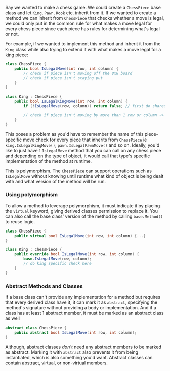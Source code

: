 Say we wanted to make a chess game. We could create a `ChessPiece` base class and let `King`, `Pawn`, `Rook` etc. inherit from it. If we wanted to create a method we can inherit from `ChessPiece` that checks whether a move is legal, we could only put in the common rule for what makes a move legal for every chess piece since each piece has rules for determining what's legal or not.

For example, if we wanted to implement this method and inherit it from the `King` class while also trying to extend it with what makes a move legal for a king piece:

```cs
class ChessPiece {
	public bool IsLegalMove(int row, int column) {
		// check if piece isn't moving off the 8x8 board
		// check if piece isn't staying put
	}
}

class King : ChessPiece {
	public bool IsLegalKingMove(int row, int column) {
		if (!IsLegalMove(row, column)) return false; // first do shared check for all chess pieces

		// check if piece isn't moving by more than 1 row or column -> do king specific check
	}
}
```

This poses a problem as you'd have to remember the name of this piece-specific move check for every piece that inherits from `ChessPiece` ie `king.IsLegalKingMove()`, `pawn.IsLegalPawnMove()` and so on. Ideally, you'd like to just have 1 `IsLegalMove` method that you can call on any chess piece and depending on the type of object, it would call that type's specific implementation of the method at runtime. 

This is polymorphism. The `ChessPiece` can support operations such as `IsLegalMove` without knowing until runtime what kind of object is being dealt with and what version of the method will be run.

### Using polymorphism
To allow a method to leverage polymorphism, it must indicate it by placing the `virtual` keyword, giving derived classes permission to replace it. You can also call the base class' version of the method by calling `base.Method()` to reuse logic.

```cs
class ChessPiece {
	public virtual bool IsLegalMove(int row, int column) {...}
}

class King : ChessPiece {
	public override bool IsLegalMove(int row, int column) {
		base.IsLegalMove(row, column);
		// do king specific check here
	}
}
```

### Abstract Methods and Classes
If a base class can't provide any implementation for a method but requires that every derived class have it, it can mark it as `abstract`, specifying the method's signature without providing a body or implementation. And if a class has at least 1 abstract member, it must be marked as an abstract class as well

```cs
abstract class ChessPiece {
	public abstract bool IsLegalMove(int row, int column);
}
```

Although, abstract classes *don't* need any abstract members to be marked as abstract. Marking it with `abstract` also prevents it from being instantiated, which is also something you'd want. Abstract classes can contain abstract, virtual, or non-virtual members.
